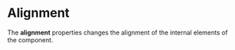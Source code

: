 # Alignment

The **alignment** properties changes the alignment of the internal elements of the component.